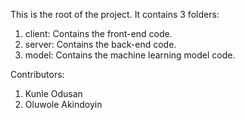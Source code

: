 This is the root of the project.
It contains 3 folders:
1. client: Contains the front-end code.
2. server: Contains the back-end code.
3. model: Contains the machine learning model code.

Contributors:
1. Kunle Odusan
2. Oluwole Akindoyin